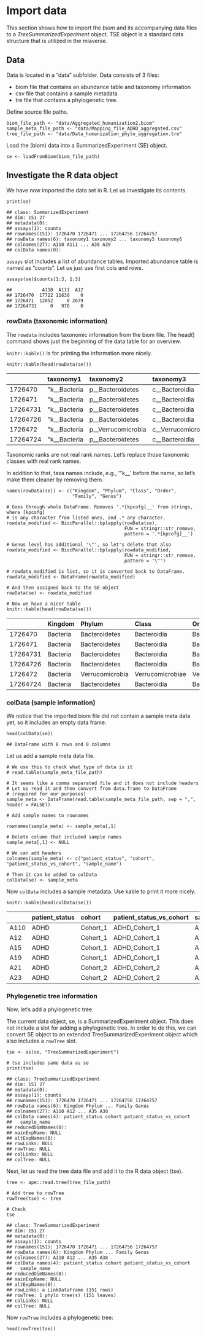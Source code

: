 Import data
===========

This section shows how to import the *biom* and its accompanying data
files to a *TreeSummarizedExperiment* object. TSE object is a standard
data structure that is utilized in the miaverse.

Data
----

Data is located in a “data” subfolder. Data consists of 3 files:

-   biom file that contains an abundance table and taxonomy information
-   csv file that contains a sample metadata
-   tre file that contains a phylogenetic tree.

Define source file paths.

    biom_file_path <- "data/Aggregated_humanization2.biom"
    sample_meta_file_path <- "data/Mapping_file_ADHD_aggregated.csv"
    tree_file_path <- "data/Data_humanization_phylo_aggregation.tre"

Load the (biom) data into a SummarizedExperiment (SE) object.

    se <- loadFromBiom(biom_file_path)

Investigate the R data object
-----------------------------

We have now imported the data set in R. Let us investigate its contents.

    print(se)

    ## class: SummarizedExperiment 
    ## dim: 151 27 
    ## metadata(0):
    ## assays(1): counts
    ## rownames(151): 1726470 1726471 ... 17264756 17264757
    ## rowData names(6): taxonomy1 taxonomy2 ... taxonomy5 taxonomy6
    ## colnames(27): A110 A111 ... A38 A39
    ## colData names(0):

`assays` slot includes a list of abundance tables. Imported abundance
table is named as “counts”. Let us just use first cols and rows.

    assays(se)$counts[1:3, 1:3]

    ##           A110  A111  A12
    ## 1726470  17722 11630    0
    ## 1726471  12052     0 2679
    ## 17264731     0   970    0

### rowData (taxonomic information)

The `rowdata` includes taxonomic information from the biom file. The
head() command shows just the beginning of the data table for an
overview.

`knitr::kable()` is for printing the information more nicely.

    knitr::kable(head(rowData(se)))

<table style="width:100%;">
<colgroup>
<col style="width: 7%" />
<col style="width: 10%" />
<col style="width: 15%" />
<col style="width: 15%" />
<col style="width: 17%" />
<col style="width: 18%" />
<col style="width: 15%" />
</colgroup>
<thead>
<tr class="header">
<th style="text-align: left;"></th>
<th style="text-align: left;">taxonomy1</th>
<th style="text-align: left;">taxonomy2</th>
<th style="text-align: left;">taxonomy3</th>
<th style="text-align: left;">taxonomy4</th>
<th style="text-align: left;">taxonomy5</th>
<th style="text-align: left;">taxonomy6</th>
</tr>
</thead>
<tbody>
<tr class="odd">
<td style="text-align: left;">1726470</td>
<td style="text-align: left;">"k__Bacteria</td>
<td style="text-align: left;">p__Bacteroidetes</td>
<td style="text-align: left;">c__Bacteroidia</td>
<td style="text-align: left;">o__Bacteroidales</td>
<td style="text-align: left;">f__Bacteroidaceae</td>
<td style="text-align: left;">g__Bacteroides"</td>
</tr>
<tr class="even">
<td style="text-align: left;">1726471</td>
<td style="text-align: left;">"k__Bacteria</td>
<td style="text-align: left;">p__Bacteroidetes</td>
<td style="text-align: left;">c__Bacteroidia</td>
<td style="text-align: left;">o__Bacteroidales</td>
<td style="text-align: left;">f__Bacteroidaceae</td>
<td style="text-align: left;">g__Bacteroides"</td>
</tr>
<tr class="odd">
<td style="text-align: left;">17264731</td>
<td style="text-align: left;">"k__Bacteria</td>
<td style="text-align: left;">p__Bacteroidetes</td>
<td style="text-align: left;">c__Bacteroidia</td>
<td style="text-align: left;">o__Bacteroidales</td>
<td style="text-align: left;">f__Porphyromonadaceae</td>
<td style="text-align: left;">g__Parabacteroides"</td>
</tr>
<tr class="even">
<td style="text-align: left;">17264726</td>
<td style="text-align: left;">"k__Bacteria</td>
<td style="text-align: left;">p__Bacteroidetes</td>
<td style="text-align: left;">c__Bacteroidia</td>
<td style="text-align: left;">o__Bacteroidales</td>
<td style="text-align: left;">f__Bacteroidaceae</td>
<td style="text-align: left;">g__Bacteroides"</td>
</tr>
<tr class="odd">
<td style="text-align: left;">1726472</td>
<td style="text-align: left;">"k__Bacteria</td>
<td style="text-align: left;">p__Verrucomicrobia</td>
<td style="text-align: left;">c__Verrucomicrobiae</td>
<td style="text-align: left;">o__Verrucomicrobiales</td>
<td style="text-align: left;">f__Verrucomicrobiaceae</td>
<td style="text-align: left;">g__Akkermansia"</td>
</tr>
<tr class="even">
<td style="text-align: left;">17264724</td>
<td style="text-align: left;">"k__Bacteria</td>
<td style="text-align: left;">p__Bacteroidetes</td>
<td style="text-align: left;">c__Bacteroidia</td>
<td style="text-align: left;">o__Bacteroidales</td>
<td style="text-align: left;">f__Bacteroidaceae</td>
<td style="text-align: left;">g__Bacteroides"</td>
</tr>
</tbody>
</table>

Taxonomic ranks are not real rank names. Let’s replace those taxonomic
classes with real rank names.

In addition to that, taxa names include, e.g., ’"k\_\_’ before the name,
so let’s make them cleaner by removing them.

    names(rowData(se)) <- c("Kingdom", "Phylum", "Class", "Order", 
                            "Family", "Genus")

    # Goes through whole DataFrame. Removes '.*[kpcofg]__' from strings, where [kpcofg] 
    # is any character from listed ones, and .* any character.
    rowdata_modified <- BiocParallel::bplapply(rowData(se), 
                                               FUN = stringr::str_remove, 
                                               pattern = '.*[kpcofg]__')

    # Genus level has additional '\"', so let's delete that also
    rowdata_modified <- BiocParallel::bplapply(rowdata_modified, 
                                               FUN = stringr::str_remove, 
                                               pattern = '\"')

    # rowdata_modified is list, so it is converted back to DataFrame. 
    rowdata_modified <- DataFrame(rowdata_modified)

    # And then assigned back to the SE object
    rowData(se) <- rowdata_modified

    # Now we have a nicer table
    knitr::kable(head(rowData(se)))

<table>
<colgroup>
<col style="width: 8%" />
<col style="width: 8%" />
<col style="width: 15%" />
<col style="width: 16%" />
<col style="width: 17%" />
<col style="width: 18%" />
<col style="width: 15%" />
</colgroup>
<thead>
<tr class="header">
<th style="text-align: left;"></th>
<th style="text-align: left;">Kingdom</th>
<th style="text-align: left;">Phylum</th>
<th style="text-align: left;">Class</th>
<th style="text-align: left;">Order</th>
<th style="text-align: left;">Family</th>
<th style="text-align: left;">Genus</th>
</tr>
</thead>
<tbody>
<tr class="odd">
<td style="text-align: left;">1726470</td>
<td style="text-align: left;">Bacteria</td>
<td style="text-align: left;">Bacteroidetes</td>
<td style="text-align: left;">Bacteroidia</td>
<td style="text-align: left;">Bacteroidales</td>
<td style="text-align: left;">Bacteroidaceae</td>
<td style="text-align: left;">Bacteroides</td>
</tr>
<tr class="even">
<td style="text-align: left;">1726471</td>
<td style="text-align: left;">Bacteria</td>
<td style="text-align: left;">Bacteroidetes</td>
<td style="text-align: left;">Bacteroidia</td>
<td style="text-align: left;">Bacteroidales</td>
<td style="text-align: left;">Bacteroidaceae</td>
<td style="text-align: left;">Bacteroides</td>
</tr>
<tr class="odd">
<td style="text-align: left;">17264731</td>
<td style="text-align: left;">Bacteria</td>
<td style="text-align: left;">Bacteroidetes</td>
<td style="text-align: left;">Bacteroidia</td>
<td style="text-align: left;">Bacteroidales</td>
<td style="text-align: left;">Porphyromonadaceae</td>
<td style="text-align: left;">Parabacteroides</td>
</tr>
<tr class="even">
<td style="text-align: left;">17264726</td>
<td style="text-align: left;">Bacteria</td>
<td style="text-align: left;">Bacteroidetes</td>
<td style="text-align: left;">Bacteroidia</td>
<td style="text-align: left;">Bacteroidales</td>
<td style="text-align: left;">Bacteroidaceae</td>
<td style="text-align: left;">Bacteroides</td>
</tr>
<tr class="odd">
<td style="text-align: left;">1726472</td>
<td style="text-align: left;">Bacteria</td>
<td style="text-align: left;">Verrucomicrobia</td>
<td style="text-align: left;">Verrucomicrobiae</td>
<td style="text-align: left;">Verrucomicrobiales</td>
<td style="text-align: left;">Verrucomicrobiaceae</td>
<td style="text-align: left;">Akkermansia</td>
</tr>
<tr class="even">
<td style="text-align: left;">17264724</td>
<td style="text-align: left;">Bacteria</td>
<td style="text-align: left;">Bacteroidetes</td>
<td style="text-align: left;">Bacteroidia</td>
<td style="text-align: left;">Bacteroidales</td>
<td style="text-align: left;">Bacteroidaceae</td>
<td style="text-align: left;">Bacteroides</td>
</tr>
</tbody>
</table>

### colData (sample information)

We notice that the imported biom file did not contain a sample meta data
yet, so it includes an empty data frame.

    head(colData(se))

    ## DataFrame with 6 rows and 0 columns

Let us add a sample meta data file.

    # We use this to check what type of data is it
    # read.table(sample_meta_file_path)

    # It seems like a comma separated file and it does not include headers
    # Let us read it and then convert from data.frame to DataFrame
    # (required for our purposes)
    sample_meta <- DataFrame(read.table(sample_meta_file_path, sep = ",", header = FALSE))

    # Add sample names to rownames

    rownames(sample_meta) <- sample_meta[,1]

    # Delete column that included sample names
    sample_meta[,1] <- NULL

    # We can add headers
    colnames(sample_meta) <- c("patient_status", "cohort", "patient_status_vs_cohort", "sample_name")

    # Then it can be added to colData
    colData(se) <- sample_meta

Now `colData` includes a sample metadata. Use kable to print it more
nicely.

    knitr::kable(head(colData(se)))

<table>
<thead>
<tr class="header">
<th style="text-align: left;"></th>
<th style="text-align: left;">patient_status</th>
<th style="text-align: left;">cohort</th>
<th style="text-align: left;">patient_status_vs_cohort</th>
<th style="text-align: left;">sample_name</th>
</tr>
</thead>
<tbody>
<tr class="odd">
<td style="text-align: left;">A110</td>
<td style="text-align: left;">ADHD</td>
<td style="text-align: left;">Cohort_1</td>
<td style="text-align: left;">ADHD_Cohort_1</td>
<td style="text-align: left;">A110</td>
</tr>
<tr class="even">
<td style="text-align: left;">A12</td>
<td style="text-align: left;">ADHD</td>
<td style="text-align: left;">Cohort_1</td>
<td style="text-align: left;">ADHD_Cohort_1</td>
<td style="text-align: left;">A12</td>
</tr>
<tr class="odd">
<td style="text-align: left;">A15</td>
<td style="text-align: left;">ADHD</td>
<td style="text-align: left;">Cohort_1</td>
<td style="text-align: left;">ADHD_Cohort_1</td>
<td style="text-align: left;">A15</td>
</tr>
<tr class="even">
<td style="text-align: left;">A19</td>
<td style="text-align: left;">ADHD</td>
<td style="text-align: left;">Cohort_1</td>
<td style="text-align: left;">ADHD_Cohort_1</td>
<td style="text-align: left;">A19</td>
</tr>
<tr class="odd">
<td style="text-align: left;">A21</td>
<td style="text-align: left;">ADHD</td>
<td style="text-align: left;">Cohort_2</td>
<td style="text-align: left;">ADHD_Cohort_2</td>
<td style="text-align: left;">A21</td>
</tr>
<tr class="even">
<td style="text-align: left;">A23</td>
<td style="text-align: left;">ADHD</td>
<td style="text-align: left;">Cohort_2</td>
<td style="text-align: left;">ADHD_Cohort_2</td>
<td style="text-align: left;">A23</td>
</tr>
</tbody>
</table>

### Phylogenetic tree information

Now, let’s add a phylogenetic tree.

The current data object, se, is a SummarizedExperiment object. This does
not include a slot for adding a phylogenetic tree. In order to do this,
we can convert SE object to an extended TreeSummarizedExperiment object
which also includes a `rowTree` slot.

    tse <- as(se, "TreeSummarizedExperiment")

    # tse includes same data as se
    print(tse)

    ## class: TreeSummarizedExperiment 
    ## dim: 151 27 
    ## metadata(0):
    ## assays(1): counts
    ## rownames(151): 1726470 1726471 ... 17264756 17264757
    ## rowData names(6): Kingdom Phylum ... Family Genus
    ## colnames(27): A110 A12 ... A35 A38
    ## colData names(4): patient_status cohort patient_status_vs_cohort
    ##   sample_name
    ## reducedDimNames(0):
    ## mainExpName: NULL
    ## altExpNames(0):
    ## rowLinks: NULL
    ## rowTree: NULL
    ## colLinks: NULL
    ## colTree: NULL

Next, let us read the tree data file and add it to the R data object
(tse).

    tree <- ape::read.tree(tree_file_path)

    # Add tree to rowTree
    rowTree(tse) <- tree

    # Check
    tse

    ## class: TreeSummarizedExperiment 
    ## dim: 151 27 
    ## metadata(0):
    ## assays(1): counts
    ## rownames(151): 1726470 1726471 ... 17264756 17264757
    ## rowData names(6): Kingdom Phylum ... Family Genus
    ## colnames(27): A110 A12 ... A35 A38
    ## colData names(4): patient_status cohort patient_status_vs_cohort
    ##   sample_name
    ## reducedDimNames(0):
    ## mainExpName: NULL
    ## altExpNames(0):
    ## rowLinks: a LinkDataFrame (151 rows)
    ## rowTree: 1 phylo tree(s) (151 leaves)
    ## colLinks: NULL
    ## colTree: NULL

Now `rowTree` includes a phylogenetic tree:

    head(rowTree(tse))
